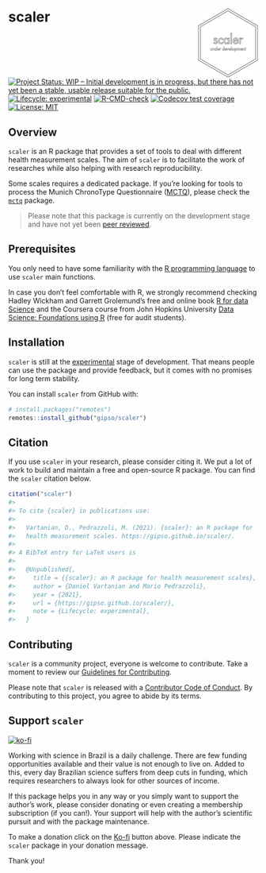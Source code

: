 
<!-- README.md is generated from README.Rmd. Please edit that file -->

# scaler <a href='https://gipso.github.io/scaler'><img src='man/figures/logo.png' align="right" height="139" /></a>

<!-- badges: start -->

[![Project Status: WIP – Initial development is in progress, but there
has not yet been a stable, usable release suitable for the
public.](https://www.repostatus.org/badges/latest/wip.svg)](https://www.repostatus.org/#wip)
[![Lifecycle:
experimental](https://img.shields.io/badge/lifecycle-experimental-orange.svg)](https://lifecycle.r-lib.org/articles/stages.html#experimental)
[![R-CMD-check](https://github.com/gipso/scaler/workflows/R-CMD-check/badge.svg)](https://github.com/gipso/scaler/actions)
[![Codecov test
coverage](https://codecov.io/gh/gipso/scaler/branch/main/graph/badge.svg)](https://codecov.io/gh/gipso/scaler?branch=main)
[![License:
MIT](https://img.shields.io/badge/license-MIT-green)](https://choosealicense.com/licenses/mit/)
<!-- badges: end -->

## Overview

`scaler` is an R package that provides a set of tools to deal with
different health measurement scales. The aim of `scaler` is to
facilitate the work of researches while also helping with research
reproducibility.

Some scales requires a dedicated package. If you’re looking for tools to
process the Munich ChronoType Questionnaire
([MCTQ](https://doi.org/10.1177/0748730402239679)), please check the
[`mctq`](http://gipso.github.io/mctq) package.

> Please note that this package is currently on the development stage
> and have not yet been [peer
> reviewed](https://devguide.ropensci.org/softwarereviewintro.html).

## Prerequisites

You only need to have some familiarity with the [R programming
language](https://www.r-project.org/) to use `scaler` main functions.

In case you don’t feel comfortable with R, we strongly recommend
checking Hadley Wickham and Garrett Grolemund’s free and online book [R
for data Science](https://r4ds.had.co.nz/) and the Coursera course from
John Hopkins University [Data Science: Foundations using
R](https://www.coursera.org/specializations/data-science-foundations-r)
(free for audit students).

## Installation

`scaler` is still at the
[experimental](https://lifecycle.r-lib.org/articles/stages.html#experimental)
stage of development. That means people can use the package and provide
feedback, but it comes with no promises for long term stability.

You can install `scaler` from GitHub with:

``` r
# install.packages("remotes")
remotes::install_github("gipso/scaler")
```

## Citation

If you use `scaler` in your research, please consider citing it. We put
a lot of work to build and maintain a free and open-source R package.
You can find the `scaler` citation below.

``` r
citation("scaler")
#> 
#> To cite {scaler} in publications use:
#> 
#>   Vartanian, D., Pedrazzoli, M. (2021). {scaler}: an R package for
#>   health measurement scales. https://gipso.github.io/scaler/.
#> 
#> A BibTeX entry for LaTeX users is
#> 
#>   @Unpublished{,
#>     title = {{scaler}: an R package for health measurement scales},
#>     author = {Daniel Vartanian and Mario Pedrazzoli},
#>     year = {2021},
#>     url = {https://gipso.github.io/scaler/},
#>     note = {Lifecycle: experimental},
#>   }
```

## Contributing

`scaler` is a community project, everyone is welcome to contribute. Take
a moment to review our [Guidelines for
Contributing](https://gipso.github.io/scaler/CONTRIBUTING.html).

Please note that `scaler` is released with a [Contributor Code of
Conduct](https://gipso.github.io/scaler/CODE_OF_CONDUCT.html). By
contributing to this project, you agree to abide by its terms.

## Support `scaler`

[![ko-fi](https://ko-fi.com/img/githubbutton_sm.svg)](https://ko-fi.com/danielvartan)

Working with science in Brazil is a daily challenge. There are few
funding opportunities available and their value is not enough to live
on. Added to this, every day Brazilian science suffers from deep cuts in
funding, which requires researchers to always look for other sources of
income.

If this package helps you in any way or you simply want to support the
author’s work, please consider donating or even creating a membership
subscription (if you can!). Your support will help with the author’s
scientific pursuit and with the package maintenance.

To make a donation click on the [Ko-fi](https://ko-fi.com/danielvartan)
button above. Please indicate the `scaler` package in your donation
message.

Thank you!

